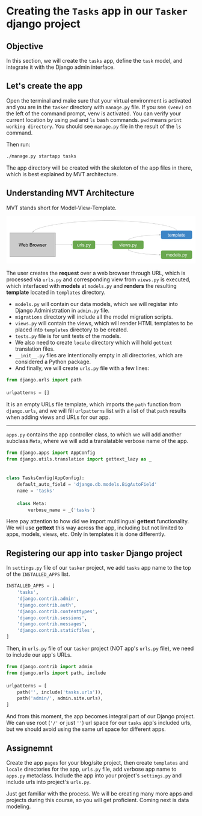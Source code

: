 # Creating the `Tasks` app in our `Tasker` django project

## Objective
In this section, we will create the `tasks` app, define the `task` model, and integrate it with the Django admin interface.

## Let's create the app

Open the terminal and make sure that your virtual environment is activated and you are in the `tasker` directory with `manage.py` file. If you see `(venv)` on the left of the command prompt, venv is activated. You can verify your current location by using `pwd` and `ls` bash commands. `pwd` means `print working directory`. You should see `manage.py` file in the result of the `ls` command.

Then run:
```bash
./manage.py startapp tasks
```

The app directory will be created with the skeleton of the app files in there, which is best explained by MVT architecture.

## Understanding MVT Architecture

MVT stands short for Model-View-Template. 

![MVT Architecture](img/mvt_architecture.png)

The user creates the **request** over a web browser through URL, which is processed via `urls.py` and corresponding view from `views.py` is executed, which interfaced with **models** at `models.py` and **renders** the resulting **template** located in `templates` directory. 

* `models.py` will contain our data models, which we will registar into Django Administration in `admin.py` file.
* `migrations` directory will include all the model migration scripts.
* `views.py` will contain the views, which will render HTML templates to be placed into `templates` directory to be created.
* `tests.py` file is for unit tests of the models.
* We also need to create `locale` directory which will hold `gettext` translation files.
* `__init__.py` files are intentionally empty in all directories, which are considered a Python package. 
* And finally, we will create `urls.py` file with a few lines:

```Python
from django.urls import path

urlpatterns = []
```

It is an empty URLs file template, which imports the `path` function from `django.urls`, and we will fill `urlpatterns` list with a list of that `path` results when adding views and URLs for our app.

---

`apps.py` contains the app controller class, to which we will add another subclass `Meta`, where we will add a translatable verbose name of the app.

```Python
from django.apps import AppConfig
from django.utils.translation import gettext_lazy as _


class TasksConfig(AppConfig):
    default_auto_field = 'django.db.models.BigAutoField'
    name = 'tasks'

    class Meta:
        verbose_name = _('tasks')
```

Here pay attention to how did we import multilingual **gettext** functionality. We will use **gettext** this way across the app, including but not limited to apps, models, views, etc. Only in templates it is done differently.

## Registering our app into `tasker` Django project

In `settings.py` file of our `tasker` project, we add `tasks` app name to the top of the `INSTALLED_APPS` list.

```Python
INSTALLED_APPS = [
    'tasks',
    'django.contrib.admin',
    'django.contrib.auth',
    'django.contrib.contenttypes',
    'django.contrib.sessions',
    'django.contrib.messages',
    'django.contrib.staticfiles',
]
```

Then, in `urls.py` file of our `tasker` project (NOT app's `urls.py` file), we need to include our app's URLs.

```Python
from django.contrib import admin
from django.urls import path, include

urlpatterns = [
    path('', include('tasks.urls')),    
    path('admin/', admin.site.urls),
]
```

And from this moment, the app becomes integral part of our Django project. We can use root (`'/'` or just `''`) url space for our `tasks` app's included urls, but we should avoid using the same url space for different apps.

## Assignemnt

Create the app `pages` for your blog/site project, then create `templates` and `locale` directories for the app, `urls.py` file, add verbose app name to `apps.py` metaclass. Include the app into your project's `settings.py` and include urls into project's `urls.py`. 

Just get familiar with the process. We will be creating many more apps and projects during this course, so you will get proficient. Coming next is data modeling.